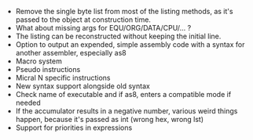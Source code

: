 - Remove the single byte list from most of the listing methods, as it's passed to the object at construction time.
- What about missing args for EQU/ORG/DATA/CPU/... ?
- The listing can be reconstructed without keeping the initial line.
- Option to output an expended, simple assembly code with a syntax for another assembler, especially as8
- Macro system
- Pseudo instructions
- Micral N specific instructions
- New syntax support alongside old syntax
- Check name of executable and if as8, enters a compatible mode if needed
- If the accumulator results in a negative number, various weird things happen, because it's passed as int (wrong hex, wrong lst)
- Support for priorities in expressions